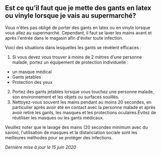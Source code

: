## Est ce qu’il faut que je mette des gants en latex ou vinyle lorsque je vais au supermarché?

Vous n'êtes pas obligé de porter des gants en latex ou en vinyle lorsque vous allez au supermarché. Cependant, il faut se laver les mains avant et après l'entrée dans le magasin afin d'éviter toute infection.

Voici des situations dans lesquelles les gants se révèlent efficaces :

1. Si vous devez vous trouver à moins de 2 mètres d'une personne malade, portez un équipement de protection individuelle :

- un masque médical
- Gants jetables
- Protection des yeux

2. Portez des gants jetables lorsque vous touchez une personne malade, son environnement et les objets ou surfaces souillés.
3. Nettoyez-vous souvent les mains pendant au moins 20 secondes, en particulier après avoir été en contact avec la personne malade et après avoir retiré les gants, les masques et les protections oculaires.Évitez de réutiliser les masques ou les gants médicaux.

Veuillez noter que le lavage des mains (20 secondes minimum avec du savon), l'utilisation de masques et la distanciation sociale sont les meilleures méthodes pour se protéger des infections.

_Dernière mise à jour le 15 juin 2020_
